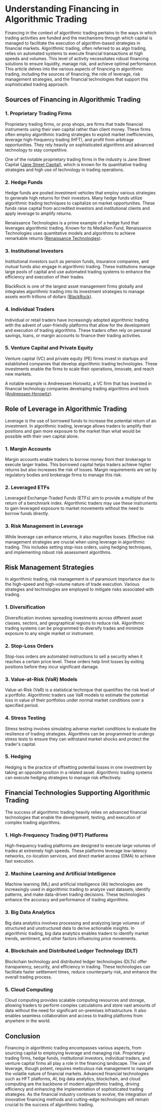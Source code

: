 # Understanding Financing in Algorithmic Trading

Financing in the context of algorithmic trading pertains to the ways in which trading activities are funded and the mechanisms through which capital is managed to facilitate the execution of algorithm-based strategies in financial markets. Algorithmic trading, often referred to as algo trading, relies on automated systems to execute financial transactions at high speeds and volumes. This level of activity necessitates robust financing solutions to ensure liquidity, manage risk, and achieve optimal performance. This article delves into the various aspects of financing in algorithmic trading, including the sources of financing, the role of leverage, risk management strategies, and the financial technologies that support this sophisticated trading approach.

## Sources of Financing in Algorithmic Trading

### 1. Proprietary Trading Firms

Proprietary trading firms, or prop shops, are firms that trade financial instruments using their own capital rather than client money. These firms often employ algorithmic trading strategies to exploit market inefficiencies, leverage high-frequency trading (HFT), and profit from arbitrage opportunities. They rely heavily on sophisticated algorithms and advanced technology to stay competitive.

One of the notable proprietary trading firms in the industry is Jane Street Capital ([Jane Street Capital](https://www.janestreet.com)), which is known for its quantitative trading strategies and high use of technology in trading operations.

### 2. Hedge Funds

Hedge funds are pooled investment vehicles that employ various strategies to generate high returns for their investors. Many hedge funds utilize algorithmic trading techniques to capitalize on market opportunities. These funds raise capital from accredited investors and institutional clients and apply leverage to amplify returns.

Renaissance Technologies is a prime example of a hedge fund that leverages algorithmic trading. Known for its Medallion Fund, Renaissance Technologies uses quantitative models and algorithms to achieve remarkable returns ([Renaissance Technologies](https://www.rentec.com)).

### 3. Institutional Investors

Institutional investors such as pension funds, insurance companies, and mutual funds also engage in algorithmic trading. These institutions manage large pools of capital and use automated trading systems to enhance the efficiency and execution of their trades.

BlackRock is one of the largest asset management firms globally and integrates algorithmic trading into its investment strategies to manage assets worth trillions of dollars ([BlackRock](https://www.blackrock.com)).

### 4. Individual Traders

Individual or retail traders have increasingly adopted algorithmic trading with the advent of user-friendly platforms that allow for the development and execution of trading algorithms. These traders often rely on personal savings, loans, or margin accounts to finance their trading activities.

### 5. Venture Capital and Private Equity

Venture capital (VC) and private equity (PE) firms invest in startups and established companies that develop algorithmic trading technologies. These investments enable the firms to scale their operations, innovate, and reach new markets.

A notable example is Andreessen Horowitz, a VC firm that has invested in financial technology companies developing trading algorithms and tools ([Andreessen Horowitz](https://a16z.com)).

## Role of Leverage in Algorithmic Trading

Leverage is the use of borrowed funds to increase the potential return of an investment. In algorithmic trading, leverage allows traders to amplify their positions and gain more exposure to the market than what would be possible with their own capital alone.

### 1. Margin Accounts

Margin accounts enable traders to borrow money from their brokerage to execute larger trades. This borrowed capital helps traders achieve higher returns but also increases the risk of losses. Margin requirements are set by regulatory bodies and brokerage firms to manage this risk.

### 2. Leveraged ETFs

Leveraged Exchange-Traded Funds (ETFs) aim to provide a multiple of the return of a benchmark index. Algorithmic traders may use these instruments to gain leveraged exposure to market movements without the need to borrow funds directly.

### 3. Risk Management in Leverage

While leverage can enhance returns, it also magnifies losses. Effective risk management strategies are crucial when using leverage in algorithmic trading. This includes setting stop-loss orders, using hedging techniques, and implementing robust risk assessment algorithms.

## Risk Management Strategies

In algorithmic trading, risk management is of paramount importance due to the high-speed and high-volume nature of trade execution. Various strategies and technologies are employed to mitigate risks associated with trading.

### 1. Diversification

Diversification involves spreading investments across different asset classes, sectors, and geographical regions to reduce risk. Algorithmic trading systems can be programmed to diversify trades and minimize exposure to any single market or instrument.

### 2. Stop-Loss Orders

Stop-loss orders are automated instructions to sell a security when it reaches a certain price level. These orders help limit losses by exiting positions before they incur significant damage.

### 3. Value-at-Risk (VaR) Models

Value-at-Risk (VaR) is a statistical technique that quantifies the risk level of a portfolio. Algorithmic traders use VaR models to estimate the potential loss in value of their portfolios under normal market conditions over a specified period.

### 4. Stress Testing

Stress testing involves simulating adverse market conditions to evaluate the resilience of trading strategies. Algorithms can be programmed to undergo stress tests to ensure they can withstand market shocks and protect the trader's capital.

### 5. Hedging

Hedging is the practice of offsetting potential losses in one investment by taking an opposite position in a related asset. Algorithmic trading systems can execute hedging strategies to manage risk effectively.

## Financial Technologies Supporting Algorithmic Trading

The success of algorithmic trading heavily relies on advanced financial technologies that enable the development, testing, and execution of complex trading algorithms.

### 1. High-Frequency Trading (HFT) Platforms

High-frequency trading platforms are designed to execute large volumes of trades at extremely high speeds. These platforms leverage low-latency networks, co-location services, and direct market access (DMA) to achieve fast execution.

### 2. Machine Learning and Artificial Intelligence

Machine learning (ML) and artificial intelligence (AI) technologies are increasingly used in algorithmic trading to analyze vast datasets, identify patterns, and make data-driven trading decisions. These technologies enhance the accuracy and performance of trading algorithms.

### 3. Big Data Analytics

Big data analytics involves processing and analyzing large volumes of structured and unstructured data to derive actionable insights. In algorithmic trading, big data analytics enables traders to identify market trends, sentiment, and other factors influencing price movements.

### 4. Blockchain and Distributed Ledger Technology (DLT)

Blockchain technology and distributed ledger technologies (DLTs) offer transparency, security, and efficiency in trading. These technologies can facilitate faster settlement times, reduce counterparty risk, and enhance the overall trading process.

### 5. Cloud Computing

Cloud computing provides scalable computing resources and storage, allowing traders to perform complex calculations and store vast amounts of data without the need for significant on-premises infrastructure. It also enables seamless collaboration and access to trading platforms from anywhere in the world.

## Conclusion

Financing in algorithmic trading encompasses various aspects, from sourcing capital to employing leverage and managing risk. Proprietary trading firms, hedge funds, institutional investors, individual traders, and venture capital firms all play a role in the financing landscape. The use of leverage, though potent, requires meticulous risk management to navigate the volatile nature of financial markets. Advanced financial technologies such as HFT platforms, AI, big data analytics, blockchain, and cloud computing are the backbone of modern algorithmic trading, driving efficiency and enhancing the implementation of sophisticated trading strategies. As the financial industry continues to evolve, the integration of innovative financing methods and cutting-edge technologies will remain crucial to the success of algorithmic trading.